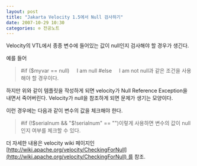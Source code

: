 ```yaml
---
layout: post
title: "Jakarta Velocity 1.5에서 Null 검사하기"
date: 2007-10-29 10:30
categories: ⊙ 전공노트
---
```




Velocity의 VTL에서 종종 변수에 들어있는 값이 null인지 검사해야 할 경우가 생긴다.

예를 들어 

> #if ($myvar == null)
    I am null
#else
    I am not null과 같은 조건을 사용해야 할 경우이다.

하지만 위와 같이 템플릿을 작성하게 되면 velocity가 Null Reference Exception을 내면서 죽어버린다.
Velocity가 null을 참조하게 되면 문제가 생기는 모양이다.

이런 경우에는 다음과 같이 변수의 값을 체크해야 한다.
> #if (!$serialnum && "$!serialnum" == "")이렇게 사용하면 변수의 값이 null인지 여부를 체크할 수 있다.

더 자세한 내용은 velocity wiki 페이지인 [http://wiki.apache.org/velocity/CheckingForNull](http://wiki.apache.org/velocity/CheckingForNull) 를 참조.
       
